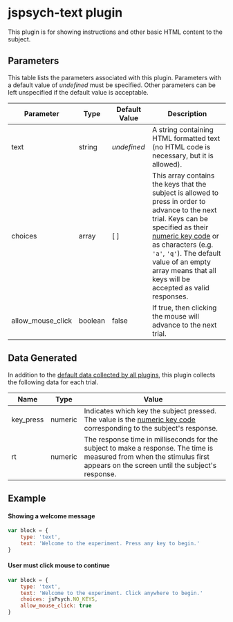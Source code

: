 # jspsych-text plugin

This plugin is for showing instructions and other basic HTML content to the subject.

## Parameters

This table lists the parameters associated with this plugin. Parameters with a default value of *undefined* must be specified. Other parameters can be left unspecified if the default value is acceptable.

Parameter | Type | Default Value | Description
----------|------|---------------|------------
text | string | *undefined* | A string containing HTML formatted text (no HTML code is necessary, but it is allowed).
choices | array | [ ] | This array contains the keys that the subject is allowed to press in order to advance to the next trial. Keys can be specified as their [numeric key code](http://www.cambiaresearch.com/articles/15/javascript-char-codes-key-codes) or as characters (e.g. `'a'`, `'q'`). The default value of an empty array means that all keys will be accepted as valid responses.
allow_mouse_click | boolean | false | If true, then clicking the mouse will advance to the next trial.

## Data Generated

In addition to the [default data collected by all plugins](overview#datacollectedbyplugins), this plugin collects the following data for each trial.

Name | Type | Value
-----|------|------
key_press | numeric | Indicates which key the subject pressed. The value is the [numeric key code](http://www.cambiaresearch.com/articles/15/javascript-char-codes-key-codes) corresponding to the subject's response.
rt | numeric | The response time in milliseconds for the subject to make a response. The time is measured from when the stimulus first appears on the screen until the subject's response.

## Example

#### Showing a welcome message

```javascript
var block = {
	type: 'text',
	text: 'Welcome to the experiment. Press any key to begin.'
}
```

#### User must click mouse to continue

```javascript
var block = {
	type: 'text',
	text: 'Welcome to the experiment. Click anywhere to begin.'
	choices: jsPsych.NO_KEYS,
	allow_mouse_click: true
}
```
